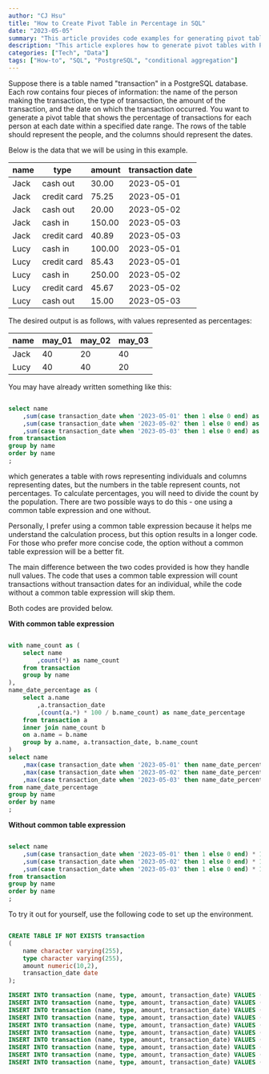 ```yaml
---
author: "CJ Hsu"
title: "How to Create Pivot Table in Percentage in SQL"
date: "2023-05-05"
summary: "This article provides code examples for generating pivot tables with PostgreSQL."
description: "This article explores how to generate pivot tables with PostgreSQL."
categories: ["Tech", "Data"]
tags: ["How-to", "SQL", "PostgreSQL", "conditional aggregation"]
---
```


Suppose there is a table named "transaction" in a PostgreSQL database. Each row contains four pieces of information: the name of the person making the transaction, the type of transaction, the amount of the transaction, and the date on which the transaction occurred. You want to generate a pivot table that shows the percentage of transactions for each person at each date within a specified date range. The rows of the table should represent the people, and the columns should represent the dates.

Below is the data that we will be using in this example. 

| name | type        | amount | transaction date |
|------|-------------|--------|------------------|
| Jack | cash out    | 30.00  | 2023-05-01       |
| Jack | credit card | 75.25  | 2023-05-01       |
| Jack | cash out    | 20.00  | 2023-05-02       |
| Jack | cash in     | 150.00 | 2023-05-03       |
| Jack | credit card | 40.89  | 2023-05-03       |
| Lucy | cash in     | 100.00 | 2023-05-01       |
| Lucy | credit card | 85.43  | 2023-05-01       |
| Lucy | cash in     | 250.00 | 2023-05-02       |
| Lucy | credit card | 45.67  | 2023-05-02       |
| Lucy | cash out    | 15.00  | 2023-05-03       |

The desired output is as follows, with values represented as percentages:

| name  | may_01 | may_02 | may_03 |
|-------|--------|--------|--------|
| Jack  | 40     | 20     | 40     |
| Lucy  | 40     | 40     | 20     |

You may have already written something like this:

```sql

select name
	,sum(case transaction_date when '2023-05-01' then 1 else 0 end) as may_01
	,sum(case transaction_date when '2023-05-02' then 1 else 0 end) as may_02
	,sum(case transaction_date when '2023-05-03' then 1 else 0 end) as may_03
from transaction
group by name
order by name
;

```

which generates a table with rows representing individuals and columns representing dates, but the numbers in the table represent counts, not percentages. To calculate percentages, you will need to divide the count by the population. There are two possible ways to do this - one using a common table expression and one without.

Personally, I prefer using a common table expression because it helps me understand the calculation process, but this option results in a longer code. For those who prefer more concise code, the option without a common table expression will be a better fit.

The main difference between the two codes provided is how they handle null values. The code that uses a common table expression will count transactions without transaction dates for an individual, while the code without a common table expression will skip them.

Both codes are provided below.

**With common table expression**

```sql

with name_count as (
	select name
		,count(*) as name_count
	from transaction
	group by name
),
name_date_percentage as (
	select a.name
		,a.transaction_date
		,(count(a.*) * 100 / b.name_count) as name_date_percentage
	from transaction a
	inner join name_count b
	on a.name = b.name
	group by a.name, a.transaction_date, b.name_count
)
select name
	,max(case transaction_date when '2023-05-01' then name_date_percentage else 0 end) as may_01
	,max(case transaction_date when '2023-05-02' then name_date_percentage else 0 end) as may_02
	,max(case transaction_date when '2023-05-03' then name_date_percentage else 0 end) as may_03
from name_date_percentage
group by name
order by name
;

```

**Without common table expression**

```sql

select name
	,sum(case transaction_date when '2023-05-01' then 1 else 0 end) * 100 / sum(case when transaction_date between '2023-05-01' and '2023-05-03' then 1 else 0 end) as may_01
	,sum(case transaction_date when '2023-05-02' then 1 else 0 end) * 100 / sum(case when transaction_date between '2023-05-01' and '2023-05-03' then 1 else 0 end) as may_02
	,sum(case transaction_date when '2023-05-03' then 1 else 0 end) * 100 / sum(case when transaction_date between '2023-05-01' and '2023-05-03' then 1 else 0 end) as may_03
from transaction
group by name
order by name
;

```

To try it out for yourself, use the following code to set up the environment.

```sql

CREATE TABLE IF NOT EXISTS transaction
(
    name character varying(255),
    type character varying(255),
    amount numeric(10,2),
    transaction_date date
);

INSERT INTO transaction (name, type, amount, transaction_date) VALUES ('Jack', 'cash out', 30.00, '2023-05-01');
INSERT INTO transaction (name, type, amount, transaction_date) VALUES ('Jack', 'credit card', 75.25, '2023-05-01');
INSERT INTO transaction (name, type, amount, transaction_date) VALUES ('Jack', 'cash out', 20.00, '2023-05-02');
INSERT INTO transaction (name, type, amount, transaction_date) VALUES ('Jack', 'cash in', 150.00, '2023-05-03');
INSERT INTO transaction (name, type, amount, transaction_date) VALUES ('Jack', 'credit card', 40.89, '2023-05-03');
INSERT INTO transaction (name, type, amount, transaction_date) VALUES ('Lucy', 'cash in', 100.00, '2023-05-01');
INSERT INTO transaction (name, type, amount, transaction_date) VALUES ('Lucy', 'credit card', 85.43, '2023-05-01');
INSERT INTO transaction (name, type, amount, transaction_date) VALUES ('Lucy', 'cash in', 250.00, '2023-05-02');
INSERT INTO transaction (name, type, amount, transaction_date) VALUES ('Lucy', 'credit card', 45.67, '2023-05-02');
INSERT INTO transaction (name, type, amount, transaction_date) VALUES ('Lucy', 'cash out', 15.00, '2023-05-03');

```